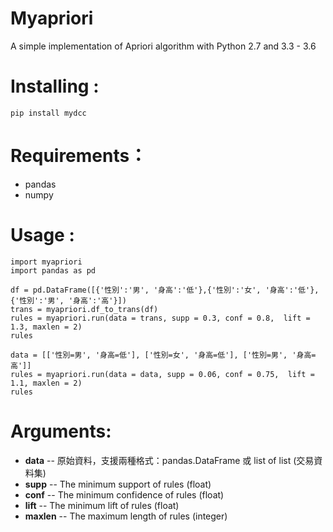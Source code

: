 # Myapriori

A simple implementation of Apriori algorithm with Python 2.7 and 3.3 - 3.6

# Installing :
```
pip install mydcc
```

# Requirements：
* pandas 
* numpy

# Usage :
```
import myapriori
import pandas as pd
```
```
df = pd.DataFrame([{'性別':'男', '身高':'低'},{'性別':'女', '身高':'低'},{'性別':'男', '身高':'高'}])
trans = myapriori.df_to_trans(df)
rules = myapriori.run(data = trans, supp = 0.3, conf = 0.8,  lift = 1.3, maxlen = 2)
rules
```
```
data = [['性別=男', '身高=低'], ['性別=女', '身高=低'], ['性別=男', '身高=高']]
rules = myapriori.run(data = data, supp = 0.06, conf = 0.75,  lift = 1.1, maxlen = 2)
rules
```

# Arguments:

* **data** -- 原始資料，支援兩種格式：pandas.DataFrame 或 list of list (交易資料集)
* **supp** -- The minimum support of rules (float)
* **conf** -- The minimum confidence of rules (float)
* **lift** -- The minimum lift of rules (float)
* **maxlen** -- The maximum length of rules (integer)
